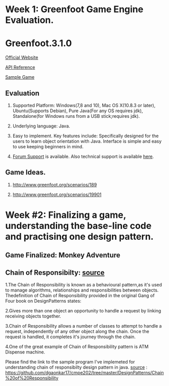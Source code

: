 # Week 1: Greenfoot Game Engine Evaluation.
# Greenfoot.3.1.0

[Official Website](https://www.greenfoot.org/home)

[API  Reference](https://www.greenfoot.org/files/javadoc/)

[Sample Game](http://www.greenfoot.org/scenarios/19573)

## Evaluation

1. Supported Platform: Windows(7,8 and 10), Mac OS X(10.8.3 or later), Ubuntu(Supports Debian), Pure Java(For any OS requires jdk), Standalone(for Windows runs from a USB stick;requires jdk).

2. Underlying language: Java.

3. Easy to implement. Key features include: Specifically designed for the users to learn object orientation with Java. Interface is simple and easy to use keeping beginners in mind.

4. [Forum Support](https://www.greenfoot.org/topics) is available. Also technical support is available [here](https://ww.greenfoot.org/support).
 
## Game Ideas.

1. http://www.greenfoot.org/scenarios/189

2. http://www.greenfoot.org/scenarios/19901

# Week #2: Finalizing a game, understanding the base-line code and practising one design pattern.

## Game Finalized: Monkey Adventure

## Chain of Responsibilty: [source](https://www.journaldev.com/1617/chain-of-responsibility-design-pattern-in-java)

1.The Chain of Responsibility is known as a behavioural pattern,as it's used to manage algorithms, relationships and responsibilities between objects. Thedefinition of Chain of Responsibility provided in the original Gang of Four book on DesignPatterns states: 

2.Gives more than one object an opportunity to handle a request by linking receiving objects together. 

3.Chain of Responsibility allows a number of classes to attempt to handle a request, independently of any other object along the chain. Once the request is handled, it completes it's journey through the chain.

4.One of the great example of Chain of Responsibility pattern is ATM Dispense machine. 

Please find the link to the sample program I've implemeted for understanding chain of responsibilty design pattern in java. [source](https://www.journaldev.com/1617/chain-of-responsibility-design-pattern-in-java) :
https://github.com/dgaonkar17/cmpe202/tree/master/DesignPatterns/Chain%20of%20Responsibility

